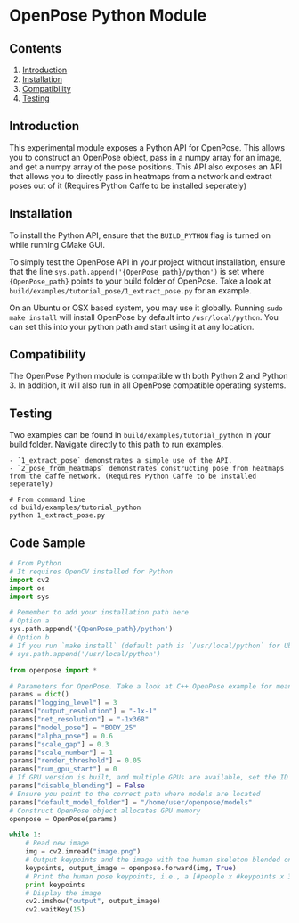 OpenPose Python Module
=============================================

## Contents
1. [Introduction](#introduction)
2. [Installation](#installation)
3. [Compatibility](#compatibility)
4. [Testing](#testing)


## Introduction
This experimental module exposes a Python API for OpenPose. This allows you to construct an OpenPose object, pass in a numpy array for an image, and get a numpy array of the pose positions. This API also exposes an API that allows you to directly pass in heatmaps from a network and extract poses out of it (Requires Python Caffe to be installed seperately)



## Installation
To install the Python API, ensure that the `BUILD_PYTHON` flag is turned on while running CMake GUI. 

To simply test the OpenPose API in your project without installation, ensure that the line `sys.path.append('{OpenPose_path}/python')` is set where `{OpenPose_path}` points to your build folder of OpenPose. Take a look at `build/examples/tutorial_pose/1_extract_pose.py` for an example.

On an Ubuntu or OSX based system, you may use it globally. Running `sudo make install` will install OpenPose by default into `/usr/local/python`. You can set this into your python path and start using it at any location.

## Compatibility
The OpenPose Python module is compatible with both Python 2 and Python 3. In addition, it will also run in all OpenPose compatible operating systems.



## Testing
Two examples can be found in `build/examples/tutorial_python` in your build folder. Navigate directly to this path to run examples.

    - `1_extract_pose` demonstrates a simple use of the API.
    - `2_pose_from_heatmaps` demonstrates constructing pose from heatmaps from the caffe network. (Requires Python Caffe to be installed seperately)

```
# From command line
cd build/examples/tutorial_python
python 1_extract_pose.py
```



## Code Sample
```python
# From Python
# It requires OpenCV installed for Python
import cv2
import os
import sys

# Remember to add your installation path here
# Option a
sys.path.append('{OpenPose_path}/python')
# Option b
# If you run `make install` (default path is `/usr/local/python` for Ubuntu), you can also access the OpenPose/python module from there. This will install OpenPose and the python library at your desired installation path. Ensure that this is in your python path in order to use it.
# sys.path.append('/usr/local/python')

from openpose import *

# Parameters for OpenPose. Take a look at C++ OpenPose example for meaning of components. Ensure all below are filled
params = dict() 
params["logging_level"] = 3
params["output_resolution"] = "-1x-1"
params["net_resolution"] = "-1x368"
params["model_pose"] = "BODY_25"
params["alpha_pose"] = 0.6
params["scale_gap"] = 0.3
params["scale_number"] = 1
params["render_threshold"] = 0.05
params["num_gpu_start"] = 0 
# If GPU version is built, and multiple GPUs are available, set the ID here
params["disable_blending"] = False
# Ensure you point to the correct path where models are located
params["default_model_folder"] = "/home/user/openpose/models"
# Construct OpenPose object allocates GPU memory
openpose = OpenPose(params)

while 1:
    # Read new image
    img = cv2.imread("image.png")
    # Output keypoints and the image with the human skeleton blended on it
    keypoints, output_image = openpose.forward(img, True)
    # Print the human pose keypoints, i.e., a [#people x #keypoints x 3]-dimensional numpy object with the keypoints of all the people on that image
    print keypoints
    # Display the image
    cv2.imshow("output", output_image)
    cv2.waitKey(15)
```
